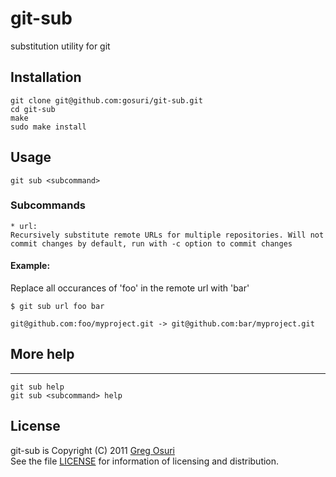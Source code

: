 # git-sub

substitution utility for git

## Installation

    git clone git@github.com:gosuri/git-sub.git
    cd git-sub
    make
    sudo make install


## Usage

    git sub <subcommand>

### Subcommands

    * url:
    Recursively substitute remote URLs for multiple repositories. Will not commit changes by default, run with -c option to commit changes


#### Example:

Replace all occurances of 'foo' in the remote url with 'bar'

    $ git sub url foo bar

    git@github.com:foo/myproject.git -> git@github.com:bar/myproject.git



## More help
------------
    git sub help
    git sub <subcommand> help

## License

git-sub is Copyright (C) 2011 [Greg Osuri](http://gregosuri.com)<br>
See the file [LICENSE](http://github.com/gosuri/git-sub/master/LICENSE) for information of licensing and distribution.


